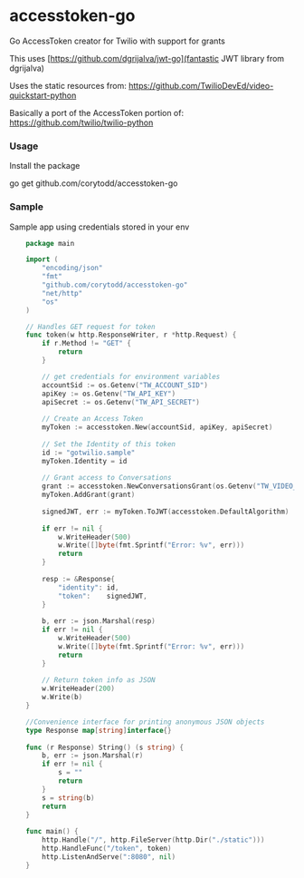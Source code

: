 # accesstoken-go
Go AccessToken creator for Twilio with support for grants

This uses [https://github.com/dgrijalva/jwt-go](fantastic JWT library from dgrijalva)

Uses the static resources from: https://github.com/TwilioDevEd/video-quickstart-python

Basically a port of the AccessToken portion of: https://github.com/twilio/twilio-python

### Usage

Install the package

go get github.com/corytodd/accesstoken-go

### Sample
Sample app using credentials stored in your env

```go
    package main

    import (
	    "encoding/json"
	    "fmt"
	    "github.com/corytodd/accesstoken-go"
	    "net/http"
	    "os"
    )

    // Handles GET request for token
    func token(w http.ResponseWriter, r *http.Request) {
    	if r.Method != "GET" {
    		return
    	}

    	// get credentials for environment variables
    	accountSid := os.Getenv("TW_ACCOUNT_SID")
    	apiKey := os.Getenv("TW_API_KEY")
    	apiSecret := os.Getenv("TW_API_SECRET")
    
    	// Create an Access Token
    	myToken := accesstoken.New(accountSid, apiKey, apiSecret)
    
    	// Set the Identity of this token
    	id := "gotwilio.sample"
    	myToken.Identity = id
    
    	// Grant access to Conversations
    	grant := accesstoken.NewConversationsGrant(os.Getenv("TW_VIDEO_SID"))
    	myToken.AddGrant(grant)
    
    	signedJWT, err := myToken.ToJWT(accesstoken.DefaultAlgorithm)
    
    	if err != nil {
    		w.WriteHeader(500)
    		w.Write([]byte(fmt.Sprintf("Error: %v", err)))
    		return
    	}
    
    	resp := &Response{
    		"identity": id,
    		"token":    signedJWT,
    	}
    
    	b, err := json.Marshal(resp)
    	if err != nil {
    		w.WriteHeader(500)
    		w.Write([]byte(fmt.Sprintf("Error: %v", err)))
    		return
    	}
    
    	// Return token info as JSON
    	w.WriteHeader(200)
    	w.Write(b)
    }

    //Convenience interface for printing anonymous JSON objects
    type Response map[string]interface{}
    
    func (r Response) String() (s string) {
    	b, err := json.Marshal(r)
    	if err != nil {
    		s = ""
    		return
    	}
    	s = string(b)
    	return
    }
    
    func main() {
    	http.Handle("/", http.FileServer(http.Dir("./static")))
    	http.HandleFunc("/token", token)
    	http.ListenAndServe(":8080", nil)
    }
```
